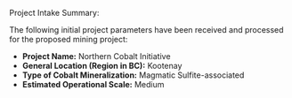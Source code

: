 Project Intake Summary:

The following initial project parameters have been received and processed for the proposed mining project:

*   **Project Name:** Northern Cobalt Initiative
*   **General Location (Region in BC):** Kootenay
*   **Type of Cobalt Mineralization:** Magmatic Sulfite-associated
*   **Estimated Operational Scale:** Medium